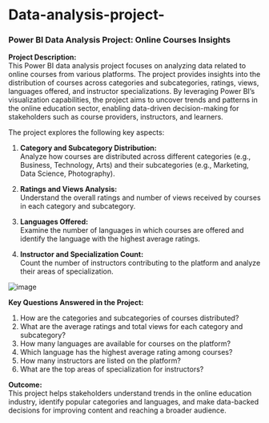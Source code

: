 # Data-analysis-project-
### Power BI Data Analysis Project: Online Courses Insights

**Project Description:**  
This Power BI data analysis project focuses on analyzing data related to online courses from various platforms. The project provides insights into the distribution of courses across categories and subcategories, ratings, views, languages offered, and instructor specializations. By leveraging Power BI’s visualization capabilities, the project aims to uncover trends and patterns in the online education sector, enabling data-driven decision-making for stakeholders such as course providers, instructors, and learners.

The project explores the following key aspects:  
1. **Category and Subcategory Distribution:**  
   Analyze how courses are distributed across different categories (e.g., Business, Technology, Arts) and their subcategories (e.g., Marketing, Data Science, Photography).

2. **Ratings and Views Analysis:**  
   Understand the overall ratings and number of views received by courses in each category and subcategory.

3. **Languages Offered:**  
   Examine the number of languages in which courses are offered and identify the language with the highest average ratings.

4. **Instructor and Specialization Count:**  
   Count the number of instructors contributing to the platform and analyze their areas of specialization.

![image](https://github.com/user-attachments/assets/677d0aef-58ac-47db-8251-e457663d4b9a)


**Key Questions Answered in the Project:**  

1. How are the categories and subcategories of courses distributed?  
2. What are the average ratings and total views for each category and subcategory?  
3. How many languages are available for courses on the platform?  
4. Which language has the highest average rating among courses?  
5. How many instructors are listed on the platform?  
6. What are the top areas of specialization for instructors?  

**Outcome:**  
This project helps stakeholders understand trends in the online education industry, identify popular categories and languages, and make data-backed decisions for improving content and reaching a broader audience. 
